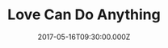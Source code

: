 ---
title: "Love Can Do Anything"
image: "https://i.imgur.com/MuLYIpM.jpg"
date: "2017-05-16T09:30:00.000Z"
video:
  type: "vimeo"
  id: 217503895
speaker:
  name: "Bart Wilkins"
  permalink: "bart-wilkins"
series: "love-can"
---